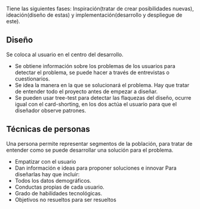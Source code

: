 Tiene las siguientes fases:
Inspiración(tratar de crear posibilidades nuevas), ideación(diseño de estas) y implementación(desarrollo y despliegue de este).
## Diseño
Se coloca al usuario en el centro del desarrollo.
+ Se obtiene información sobre los problemas de los usuarios para detectar el problema, se puede hacer a través de entrevistas o cuestionarios.
+ Se idea la manera en la que se solucionará el problema. Hay que tratar de entender todo el proyecto antes de empezar a diseñar.
+ Se pueden usar tree-test para detectar las flaquezas del diseño, ocurre igual con el card-shorting, en los dos actúa el usuario para que el diseñador observe patrones.
## Técnicas de personas
Una persona permite representar segmentos de la población, para tratar de entender como se puede desarrollar una solución para el problema.
+ Empatizar con el usuario
+ Dan información e ideas para proponer soluciones e innovar
Para diseñarlas hay que incluir:
+ Todos los datos demográficos.
+ Conductas propias de cada usuario.
+ Grado de habilidades tecnológicas.
+ Objetivos no resueltos para ser resueltos